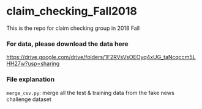 # claim_checking_Fall2018
This is the repo for claim checking group in 2018 Fall

### For data, please download the data here
https://drive.google.com/drive/folders/1F2RVsVsOEOyq4xUG_taNcqccm5LHH27w?usp=sharing

### File explanation
`merge_csv.py`: merge all the test & training data from the fake news challenge dataset
